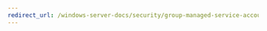 ```yaml
---
redirect_url: /windows-server-docs/security/group-managed-service-accounts/security-options/microsoft-network-client-digitally-sign-communications-always.md
---
```

